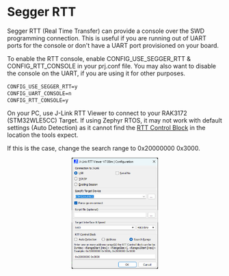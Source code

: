 # Segger RTT

Segger RTT (Real Time Transfer) can provide a console over the SWD programming connection. This is useful if you are running out of UART ports for the console or don't have a UART port provisioned on your board.

To enable the RTT console, enable CONFIG_USE_SEGGER_RTT & CONFIG_RTT_CONSOLE in your prj.conf file. You may also want to disable the console on the UART, if you are using it for other purposes.

```
CONFIG_USE_SEGGER_RTT=y
CONFIG_UART_CONSOLE=n
CONFIG_RTT_CONSOLE=y
```

On your PC, use J-Link RTT Viewer to connect to your RAK3172 (STM32WLE5CC) Target. If using Zephyr RTOS, it may not work with default settings (Auto Detection) as it cannot find the [RTT Control Block](https://wiki.segger.com/RTT#How_RTT_works) in the location the tools expect.   

If this is the case, change the search range to 0x20000000 0x3000. 

<p align="center"><img src="https://github.com/aaron-mohtar-co/Lemon-IoT-LoRa-RAK3172/blob/main/Examples/Segger_RTT/RTT_Viewer.png" width=40% height=40%></p>



